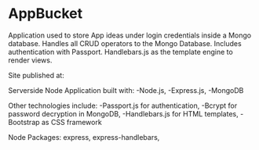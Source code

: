 # AppBucket

Application used to store App ideas under login credentials inside a Mongo database. Handles all CRUD operators to the Mongo Database. Includes authentication with Passport. Handlebars.js as the template engine to render views.

Site published at:

Serverside Node Application built with:
-Node.js,
-Express.js,
-MongoDB

Other technologies include:
-Passport.js for authentication,
-Bcrypt for password decryption in MongoDB,
-Handlebars.js for HTML templates,
-Bootstrap as CSS framework

Node Packages:
express,
express-handlebars,
